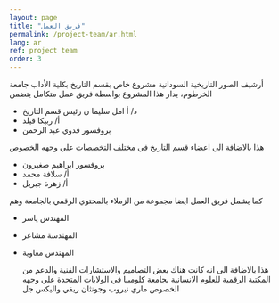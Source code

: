 ```yaml
---
layout: page
title: "فريق العمل"
permalink: /project-team/ar.html
lang: ar
ref: project team
order: 3
---
```


أرشيف الصور التاريخية السودانية مشروع خاص بقسم التاريخ بكلية الأداب  جامعة الخرطوم،  يدار هذا المشروع بواسطة فريق عمل متكامل يتضمن

* د/ أ  امل سليما ن  رئيس قسم التاريخ
* أ/ ربيكا قيلد    
* بروفسور فدوي عبد الرحمن      

 هذا بالاضافة الي اعضاء قسم التاريخ  في مختلف التخصصات  علي وجهه الخصوص

* بروفسور ابراهيم صغيرون
* أ/ سلافة محمد   
* أ/ زهرة جبريل  

 كما يشمل فريق  العمل ايضا مجموعة من الزملاء بالمحتوي الرقمي بالجامعة   وهم

* المهندس ياسر       
* المهندسة مشاعر  
* المهندس معاوية

  هذا بالاضافة الي انه كانت هناك بعض التصاميم والاستشارات  الفنية  والدعم من المكتبة  الرقمية للعلوم الانسانية  بجامعة كلومبيا في الولايات المتحدة علي وجهه الخصوص ماري نيروب  وجونثان ريفي  واليكس جل  
